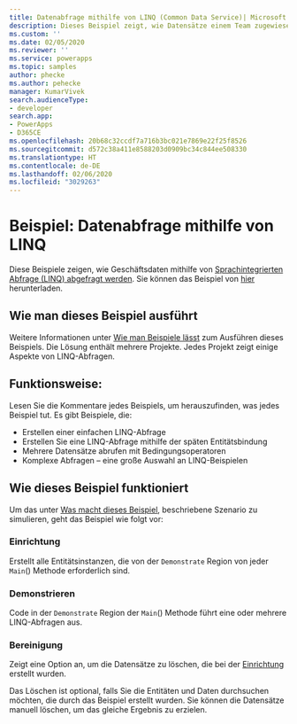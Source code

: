 ```yaml
---
title: Datenabfrage mithilfe von LINQ (Common Data Service)| Microsoft Docs
description: Dieses Beispiel zeigt, wie Datensätze einem Team zugewiesen werden.
ms.custom: ''
ms.date: 02/05/2020
ms.reviewer: ''
ms.service: powerapps
ms.topic: samples
author: phecke
ms.author: pehecke
manager: KumarVivek
search.audienceType:
- developer
search.app:
- PowerApps
- D365CE
ms.openlocfilehash: 20b68c32ccdf7a716b3bc021e7869e22f25f8526
ms.sourcegitcommit: d572c38a411e8588203d0909bc34c844ee508330
ms.translationtype: HT
ms.contentlocale: de-DE
ms.lasthandoff: 02/06/2020
ms.locfileid: "3029263"
---
```

# <a name="sample-query-data-using-linq"></a>Beispiel: Datenabfrage mithilfe von LINQ

Diese Beispiele zeigen, wie Geschäftsdaten mithilfe von [Sprachintegrierten Abfrage (LINQ) abgefragt werden](https://docs.microsoft.com/dotnet/csharp/programming-guide/concepts/linq/introduction-to-linq-queries). Sie können das Beispiel von [hier](https://github.com/microsoft/PowerApps-Samples/tree/master/cds/orgsvc/C%23/QueriesUsingLINQ) herunterladen. 

## <a name="how-to-run-this-sample"></a>Wie man dieses Beispiel ausführt

Weitere Informationen unter [Wie man Beispiele lässt](https://github.com/microsoft/PowerApps-Samples/blob/master/cds/README.md) zum Ausführen dieses Beispiels. Die Lösung enthält mehrere Projekte. Jedes Projekt zeigt einige Aspekte von LINQ-Abfragen.

## <a name="what-this-sample-does"></a>Funktionsweise:

Lesen Sie die Kommentare jedes Beispiels, um herauszufinden, was jedes Beispiel tut. Es gibt Beispiele, die:
* Erstellen einer einfachen LINQ-Abfrage
* Erstellen Sie eine LINQ-Abfrage mithilfe der späten Entitätsbindung
* Mehrere Datensätze abrufen mit Bedingungsoperatoren
* Komplexe Abfragen – eine große Auswahl an LINQ-Beispielen

## <a name="how-this-sample-works"></a>Wie dieses Beispiel funktioniert

Um das unter [Was macht dieses Beispiel](#what-this-sample-does), beschriebene Szenario zu simulieren, geht das Beispiel wie folgt vor:

### <a name="setup"></a>Einrichtung

Erstellt alle Entitätsinstanzen, die von der `Demonstrate` Region von jeder `Main`() Methode erforderlich sind.

### <a name="demonstrate"></a>Demonstrieren

Code in der `Demonstrate` Region der `Main`() Methode führt eine oder mehrere LINQ-Abfragen aus.

### <a name="clean-up"></a>Bereinigung

Zeigt eine Option an, um die Datensätze zu löschen, die bei der [Einrichtung](#setup) erstellt wurden.

Das Löschen ist optional, falls Sie die Entitäten und Daten durchsuchen möchten, die durch das Beispiel erstellt wurden. Sie können die Datensätze manuell löschen, um das gleiche Ergebnis zu erzielen.